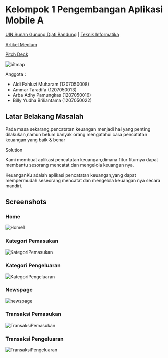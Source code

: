 # Kelompok 1 Pengembangan Aplikasi Mobile A

[UIN Sunan Gunung Djati Bandung](https://uinsgd.ac.id/) | [Teknik Informatika](http://if.uinsgd.ac.id/)





[Artikel Medium](https://medium.com/@ammartaradifa2/dokumentasi-aplikasi-pencatat-keuangan-dengan-flutter-dd5740594d89)





[Pitch Deck](https://docs.google.com/presentation/d/1--to0Wr40bsB13C0R1HH2RMZWRBS3mBx)


![bitmap](https://user-images.githubusercontent.com/49550093/210132788-14f128aa-a006-42d8-9504-f04194ee69ed.jpg)

Anggota :





- Aldi Fahluzi Muharam    (1207050008)
- Ammar Taradifa          (1207050013)
- Arba Adhy Pamungkas     (1207050016)
- Billy Yudha Briliantama	(1207050022)


## Latar Belakang Masalah

Pada masa sekarang,pencatatan keuangan menjadi hal yang penting dilakukan,namun belum banyak orang mengatahui cara pencatatan keuangan yang baik & benar

Solution

Kami membuat aplikasi pencatatan keuangan,dimana fitur fiturnya dapat membantu sesorang mencatat dan mengelola keuangan nya.

KeuanganKu adalah aplikasi pencatatan keuangan,yang dapat mempermudah seseorang mencatat dan mengelola keuangan nya secara mandiri.


## Screenshots

### Home
![Home1](https://user-images.githubusercontent.com/49550093/210133081-40496052-2807-47a2-bced-c559eb36e31b.png)

### Kategori Pemasukan
![KategoriPemasukan](https://user-images.githubusercontent.com/49550093/210133101-2a2986d7-c90f-4818-93e1-16517f9787e1.png)

### Kategori Pengeluaran
![KategoriPengeluaran](https://user-images.githubusercontent.com/49550093/210133102-7b15ed07-9e2e-46ca-8abc-8b5d3fd51524.png)

### Newspage
![newspage](https://user-images.githubusercontent.com/49550093/210133103-22cb3be8-d54b-465a-bb91-5a2f437e21af.png)

### Transaksi Pemasukan
![TransaksiPemasukan](https://user-images.githubusercontent.com/49550093/210133105-caaddd8b-619f-4b78-984b-77b698e252a4.png)

### Transaksi Pengeluaran
![TransaksiPengeluaran](https://user-images.githubusercontent.com/49550093/210133106-3ed5b47c-ecef-436a-be6c-4f94bedaeed1.png)



